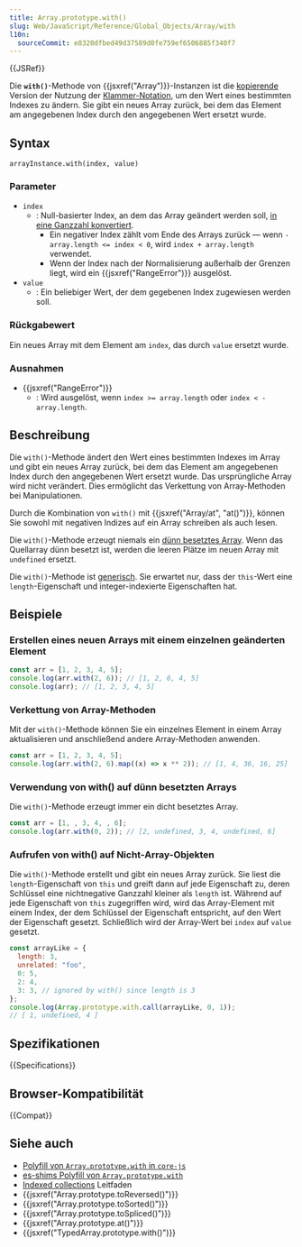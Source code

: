 ```yaml
---
title: Array.prototype.with()
slug: Web/JavaScript/Reference/Global_Objects/Array/with
l10n:
  sourceCommit: e8320dfbed49d37589d0fe759ef6506885f340f7
---
```


{{JSRef}}

Die **`with()`**-Methode von {{jsxref("Array")}}-Instanzen ist die [kopierende](/de/docs/Web/JavaScript/Reference/Global_Objects/Array#copying_methods_and_mutating_methods) Version der Nutzung der [Klammer-Notation](/de/docs/Web/JavaScript/Reference/Operators/Property_accessors#bracket_notation), um den Wert eines bestimmten Indexes zu ändern. Sie gibt ein neues Array zurück, bei dem das Element am angegebenen Index durch den angegebenen Wert ersetzt wurde.

## Syntax

```js-nolint
arrayInstance.with(index, value)
```

### Parameter

- `index`
  - : Null-basierter Index, an dem das Array geändert werden soll, [in eine Ganzzahl konvertiert](/de/docs/Web/JavaScript/Reference/Global_Objects/Number#integer_conversion).
    - Ein negativer Index zählt vom Ende des Arrays zurück — wenn `-array.length <= index < 0`, wird `index + array.length` verwendet.
    - Wenn der Index nach der Normalisierung außerhalb der Grenzen liegt, wird ein {{jsxref("RangeError")}} ausgelöst.
- `value`
  - : Ein beliebiger Wert, der dem gegebenen Index zugewiesen werden soll.

### Rückgabewert

Ein neues Array mit dem Element am `index`, das durch `value` ersetzt wurde.

### Ausnahmen

- {{jsxref("RangeError")}}
  - : Wird ausgelöst, wenn `index >= array.length` oder `index < -array.length`.

## Beschreibung

Die `with()`-Methode ändert den Wert eines bestimmten Indexes im Array und gibt ein neues Array zurück, bei dem das Element am angegebenen Index durch den angegebenen Wert ersetzt wurde. Das ursprüngliche Array wird nicht verändert. Dies ermöglicht das Verkettung von Array-Methoden bei Manipulationen.

Durch die Kombination von `with()` mit {{jsxref("Array/at", "at()")}}, können Sie sowohl mit negativen Indizes auf ein Array schreiben als auch lesen.

Die `with()`-Methode erzeugt niemals ein [dünn besetztes Array](/de/docs/Web/JavaScript/Guide/Indexed_collections#sparse_arrays). Wenn das Quellarray dünn besetzt ist, werden die leeren Plätze im neuen Array mit `undefined` ersetzt.

Die `with()`-Methode ist [generisch](/de/docs/Web/JavaScript/Reference/Global_Objects/Array#generic_array_methods). Sie erwartet nur, dass der `this`-Wert eine `length`-Eigenschaft und integer-indexierte Eigenschaften hat.

## Beispiele

### Erstellen eines neuen Arrays mit einem einzelnen geänderten Element

```js
const arr = [1, 2, 3, 4, 5];
console.log(arr.with(2, 6)); // [1, 2, 6, 4, 5]
console.log(arr); // [1, 2, 3, 4, 5]
```

### Verkettung von Array-Methoden

Mit der `with()`-Methode können Sie ein einzelnes Element in einem Array aktualisieren und anschließend andere Array-Methoden anwenden.

```js
const arr = [1, 2, 3, 4, 5];
console.log(arr.with(2, 6).map((x) => x ** 2)); // [1, 4, 36, 16, 25]
```

### Verwendung von with() auf dünn besetzten Arrays

Die `with()`-Methode erzeugt immer ein dicht besetztes Array.

```js
const arr = [1, , 3, 4, , 6];
console.log(arr.with(0, 2)); // [2, undefined, 3, 4, undefined, 6]
```

### Aufrufen von with() auf Nicht-Array-Objekten

Die `with()`-Methode erstellt und gibt ein neues Array zurück. Sie liest die `length`-Eigenschaft von `this` und greift dann auf jede Eigenschaft zu, deren Schlüssel eine nichtnegative Ganzzahl kleiner als `length` ist. Während auf jede Eigenschaft von `this` zugegriffen wird, wird das Array-Element mit einem Index, der dem Schlüssel der Eigenschaft entspricht, auf den Wert der Eigenschaft gesetzt. Schließlich wird der Array-Wert bei `index` auf `value` gesetzt.

```js
const arrayLike = {
  length: 3,
  unrelated: "foo",
  0: 5,
  2: 4,
  3: 3, // ignored by with() since length is 3
};
console.log(Array.prototype.with.call(arrayLike, 0, 1));
// [ 1, undefined, 4 ]
```

## Spezifikationen

{{Specifications}}

## Browser-Kompatibilität

{{Compat}}

## Siehe auch

- [Polyfill von `Array.prototype.with` in `core-js`](https://github.com/zloirock/core-js#change-array-by-copy)
- [es-shims Polyfill von `Array.prototype.with`](https://www.npmjs.com/package/array.prototype.with)
- [Indexed collections](/de/docs/Web/JavaScript/Guide/Indexed_collections) Leitfaden
- {{jsxref("Array.prototype.toReversed()")}}
- {{jsxref("Array.prototype.toSorted()")}}
- {{jsxref("Array.prototype.toSpliced()")}}
- {{jsxref("Array.prototype.at()")}}
- {{jsxref("TypedArray.prototype.with()")}}
